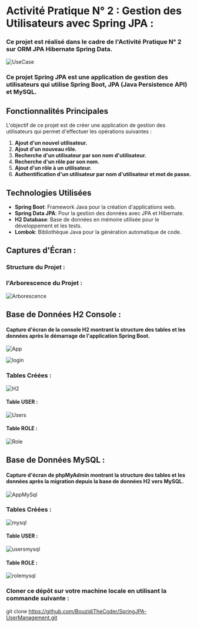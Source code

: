 # Activité Pratique N° 2 : Gestion des Utilisateurs avec Spring JPA :

### Ce projet est réalisé dans le cadre de l'Activité Pratique N° 2 sur ORM JPA Hibernate Spring Data.

![UseCase](https://github.com/BouzidiTheCoder/SpringJPA-UserManagement/assets/134173504/3cb00510-76f1-454d-bf60-916bd59d8ba4)

### Ce projet Spring JPA est une application de gestion des utilisateurs qui utilise Spring Boot, JPA (Java Persistence API) et MySQL.

## Fonctionnalités Principales

L'objectif de ce projet est de créer une application de gestion des utilisateurs qui permet d'effectuer les opérations suivantes :

1. **Ajout d'un nouvel utilisateur.**
2. **Ajout d'un nouveau rôle.**
3. **Recherche d'un utilisateur par son nom d'utilisateur.**
4. **Recherche d'un rôle par son nom.**
5. **Ajout d'un rôle à un utilisateur.**
6. **Authentification d'un utilisateur par nom d'utilisateur et mot de passe.**

## Technologies Utilisées

- **Spring Boot**: Framework Java pour la création d'applications web.
- **Spring Data JPA**: Pour la gestion des données avec JPA et Hibernate.
- **H2 Database**: Base de données en mémoire utilisée pour le développement et les tests.
- **Lombok**: Bibliothèque Java pour la génération automatique de code.

## Captures d'Écran :

### Structure du Projet :
### l'Arborescence du Projet :

![Arborescence](https://github.com/BouzidiTheCoder/SpringJPA-UserManagement/assets/134173504/5076951d-21fc-45a4-be33-0dab3a6075ad)

## Base de Données H2 Console :

#### Capture d'écran de la console H2 montrant la structure des tables et les données après le démarrage de l'application Spring Boot.

![App](https://github.com/BouzidiTheCoder/SpringJPA-UserManagement/assets/134173504/429d82ac-341e-4ce1-8da5-85f8092b9dc5)

![login](https://github.com/BouzidiTheCoder/SpringJPA-UserManagement/assets/134173504/416a3d17-8c83-4154-a7be-26d5ba9a47f7)

### Tables Créées :

![H2](https://github.com/BouzidiTheCoder/SpringJPA-UserManagement/assets/134173504/21a969dd-1cb9-48be-848a-1b4838fc378f)

#### Table USER :
![Users](https://github.com/BouzidiTheCoder/SpringJPA-UserManagement/assets/134173504/9e1fa730-4510-41d3-b709-f9fd17384da0)

#### Table ROLE :

![Role](https://github.com/BouzidiTheCoder/SpringJPA-UserManagement/assets/134173504/e8d53207-cf82-4dd2-a378-5b470b4dac09)


## Base de Données MySQL :

#### Capture d'écran de phpMyAdmin montrant la structure des tables et les données après la migration depuis la base de données H2 vers MySQL.

![AppMySql](https://github.com/BouzidiTheCoder/SpringJPA-UserManagement/assets/134173504/17fc2396-4ce7-478c-9920-8742beb067d2)

### Tables Créées :

![mysql](https://github.com/BouzidiTheCoder/SpringJPA-UserManagement/assets/134173504/db5d1de8-d52e-4456-a3ac-8e4bac3d4e02)

#### Table USER :

![usersmysql](https://github.com/BouzidiTheCoder/SpringJPA-UserManagement/assets/134173504/a6d0e476-2182-4e92-8ce2-5a830f262941)

#### Table ROLE :

![rolemysql](https://github.com/BouzidiTheCoder/SpringJPA-UserManagement/assets/134173504/24125962-be81-45cb-91fb-c099808534b7)


### Cloner ce dépôt sur votre machine locale en utilisant la commande suivante :

git clone https://github.com/BouzidiTheCoder/SpringJPA-UserManagement.git

